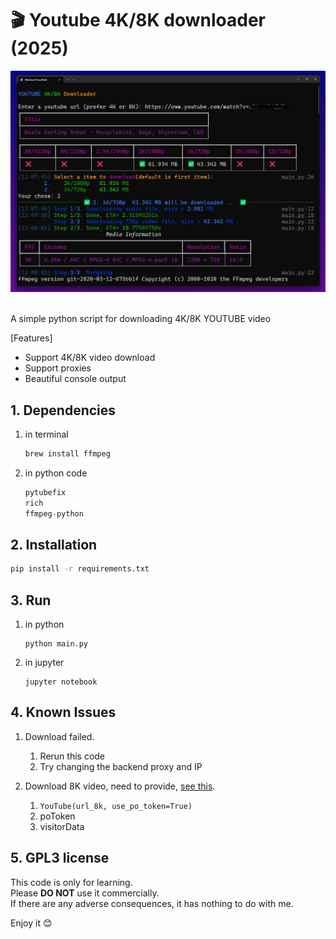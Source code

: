 
# 🎬 Youtube 4K/8K downloader (2025)


<img src="demo.png" alt="Youtube 4K/8K downloader (2025)" />

<br/>
<br/>

A simple python script for downloading 4K/8K YOUTUBE video

[Features]  

- Support 4K/8K video download
- Support proxies
- Beautiful console output  

## 1. Dependencies
1. in terminal
    ```sh
    brew install ffmpeg
    ```
2. in python code
    ```python
    pytubefix
    rich
    ffmpeg-python
    ```

## 2. Installation

```sh
pip install -r requirements.txt
```

## 3. Run

1. in python
    ```
    python main.py
    ```

2. in jupyter
    ```
    jupyter notebook
    ```

## 4. Known Issues
1. Download failed. 
    1. Rerun this code
    2. Try changing the backend proxy and IP
    
2. Download 8K video, need to provide, [see this](https://pytubefix.readthedocs.io/en/latest/user/po_token.html).
    1. `YouTube(url_8k, use_po_token=True)`
    2. poToken
    3. visitorData  


## 5. GPL3 license

This code is only for learning.  
Please **DO NOT** use it commercially.   
If there are any adverse consequences, it has nothing to do with me.

Enjoy it 😊











